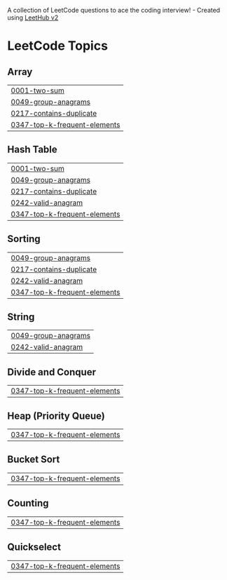 A collection of LeetCode questions to ace the coding interview! - Created using [LeetHub v2](https://github.com/arunbhardwaj/LeetHub-2.0)
<!---LeetCode Topics Start-->
# LeetCode Topics
## Array
|  |
| ------- |
| [0001-two-sum](https://github.com/mhizterpaul/dsa-daily/tree/master/0001-two-sum) |
| [0049-group-anagrams](https://github.com/mhizterpaul/dsa-daily/tree/master/0049-group-anagrams) |
| [0217-contains-duplicate](https://github.com/mhizterpaul/dsa-daily/tree/master/0217-contains-duplicate) |
| [0347-top-k-frequent-elements](https://github.com/mhizterpaul/dsa-daily/tree/master/0347-top-k-frequent-elements) |
## Hash Table
|  |
| ------- |
| [0001-two-sum](https://github.com/mhizterpaul/dsa-daily/tree/master/0001-two-sum) |
| [0049-group-anagrams](https://github.com/mhizterpaul/dsa-daily/tree/master/0049-group-anagrams) |
| [0217-contains-duplicate](https://github.com/mhizterpaul/dsa-daily/tree/master/0217-contains-duplicate) |
| [0242-valid-anagram](https://github.com/mhizterpaul/dsa-daily/tree/master/0242-valid-anagram) |
| [0347-top-k-frequent-elements](https://github.com/mhizterpaul/dsa-daily/tree/master/0347-top-k-frequent-elements) |
## Sorting
|  |
| ------- |
| [0049-group-anagrams](https://github.com/mhizterpaul/dsa-daily/tree/master/0049-group-anagrams) |
| [0217-contains-duplicate](https://github.com/mhizterpaul/dsa-daily/tree/master/0217-contains-duplicate) |
| [0242-valid-anagram](https://github.com/mhizterpaul/dsa-daily/tree/master/0242-valid-anagram) |
| [0347-top-k-frequent-elements](https://github.com/mhizterpaul/dsa-daily/tree/master/0347-top-k-frequent-elements) |
## String
|  |
| ------- |
| [0049-group-anagrams](https://github.com/mhizterpaul/dsa-daily/tree/master/0049-group-anagrams) |
| [0242-valid-anagram](https://github.com/mhizterpaul/dsa-daily/tree/master/0242-valid-anagram) |
## Divide and Conquer
|  |
| ------- |
| [0347-top-k-frequent-elements](https://github.com/mhizterpaul/dsa-daily/tree/master/0347-top-k-frequent-elements) |
## Heap (Priority Queue)
|  |
| ------- |
| [0347-top-k-frequent-elements](https://github.com/mhizterpaul/dsa-daily/tree/master/0347-top-k-frequent-elements) |
## Bucket Sort
|  |
| ------- |
| [0347-top-k-frequent-elements](https://github.com/mhizterpaul/dsa-daily/tree/master/0347-top-k-frequent-elements) |
## Counting
|  |
| ------- |
| [0347-top-k-frequent-elements](https://github.com/mhizterpaul/dsa-daily/tree/master/0347-top-k-frequent-elements) |
## Quickselect
|  |
| ------- |
| [0347-top-k-frequent-elements](https://github.com/mhizterpaul/dsa-daily/tree/master/0347-top-k-frequent-elements) |
<!---LeetCode Topics End-->
